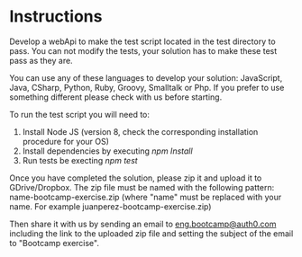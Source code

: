 # Instructions

Develop a webApi to make the test script located in the test directory to pass. You can not modify the tests, your solution has to make these test pass as they are.

You can use any of these languages to develop your solution: JavaScript, Java, CSharp, Python, Ruby, Groovy, Smalltalk or Php. If you prefer to use something different please check with us before starting.

To run the test script you will need to:

1. Install Node JS (version 8, check the corresponding installation procedure for your OS)
2. Install dependencies by executing _npm Install_
3. Run tests be execting _npm test_

Once you have completed the solution, please zip it and upload it to GDrive/Dropbox. 
The zip file must be named with the following pattern: name-bootcamp-exercise.zip (where "name" must be replaced with your name. For example juanperez-bootcamp-exercise.zip)

Then share it with us by sending an email to eng.bootcamp@auth0.com including the link to the uploaded zip file and setting the subject of the email to "Bootcamp exercise".
